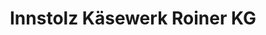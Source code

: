 ---
title: "Innstolz Käsewerk Roiner KG"
url: /deggendorf/innstolz-kaesewerk-roiner-kg/
shop: Großhandel
---